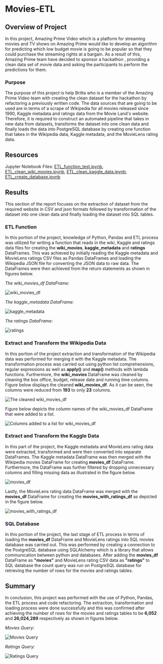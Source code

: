 # Movies-ETL

## Overview of Project

In this project, Amazing Prime Video which is a platform for streaming movies and TV shows on Amazing Prime would like to develop an algorithm for predicting which low budget movie is going to be popular so that they could purchase the streaming rights at a bargain. As a result of this, Amazing Prime team have decided to sponsor a hackathon , providing a clean data set of movie data and asking the participants to perform the predictions for them. 

### Purpose

The purpose of this project is help Britta who is a member of the Amazing Prime Video team with creating the clean dataset for the hackathon by refactoring a previously written code. The data sources that are going to be used are in terms of a scrape of Wikipedia for all movies released since 1990, Kaggle  metadata and ratings data from the Movie Land's website. Therefore, it is required to construct an automated pipeline that takes in new data from datasets, transforms the dataset into one clean data and finally loads the data into PostgreSQL database by creating one function that takes in the Wikipedia data, Kaggle metadata, and the MovieLens rating data.

## Resources

Jupyter Notebook Files: [ETL_function_test.ipynb](ETL_function_test.ipynb), [ETL_clean_wiki_movies.ipynb](ETL_clean_wiki_movies.ipynb), [ETL_clean_kaggle_data.ipynb](ETL_clean_kaggle_data.ipynb), [ETL_create_database.ipynb](ETL_create_database.ipynb)

## Results

This section of the report focuses on the extraction of dataset from the required website in CSV and json formats followed by transformation of the dataset into one clean data and finally loading the dataset into SQL tables. 

### ETL Function 

In this portion of the project, knowledge of Python, Pandas and ETL process was utilized for writing a function that reads in the wiki, Kaggle and ratings data files for creating the **wiki_movies**, **kaggle_metadata** and **ratings** DataFrames. This was achieved by initially reading the Kaggle metadata and MovieLens ratings CSV files as Pandas DataFrames and loading the Wikipedia JSON file for converting the JSON data to raw data. The DataFrames were then achieved from the return statements as shown in figures below.

*The wiki_movies_df DataFrame:*

![wiki_movies_df](Resources/Wiki_movies_df.png)

*The kaggle_metadata DataFrame:*

![kaggle_metadata](Resources/kaggle_metadata_df.png)

*The ratings DataFrame:*

![ratings](Resources/Ratings_df.png)

### Extract and Transform the Wikipedia Data

In this portion of the project extraction and transformation of the Wikipedia data was performed for merging it with the Kaggle metadata. The transformation process was carried out using python list comprehensions, regular expressions as well as **apply()** and **map()** methods with lambda functions. Furthermore, the **wiki_movies** DataFrame was cleaned by cleaning the box office, budget, release date and running time columns. Figure below displays the cleaned **wiki_movies_df**. As it can be seen, the columns were reduced from **193** to only **23** columns.

![The cleaned wiki_movies_df](Resources/wiki_movies_df_clean.png)

Figure below depicts the column names of the wiki_movies_df DataFrame that were added to a list.

![Columns added to a list for wiki_movies_df](Resources/wiki_movies_columns_to_list.png)


### Extract and Transform the Kaggle Data

In this part of the project, the Kaggle metadata and MovieLens rating data were extracted, transformed and were then converted into separate DataFrames. The Kaggle metadata DataFrame was then merged with the Wikipedia movies DataFrame for creating **movies_df** DataFrame. Furthermore, the DataFrame was further filtered by dropping unnecessary columns and filling missing data as illustrated in the figure below.

![movies_df](Resources/movies_df.png)

Lastly, the MovieLens rating data DataFrame was merged with the **movies_df** DataFrame for creating the **movies_with_ratings_df** as depicted in the figure below. 

![movies_with_ratings_df](Resources/Movies_with_ratings_df.png)

### SQL Database

In this portion of the project, the last stage of ETL process in terms of loading the **movies_df** DataFrame and MovieLens ratings into SQL movies database was carried out. This was performed by creating a connection to the PostgreSQL database using SQLAlchemy which is a library that allows communication between python and databases. After adding the **movies_df** DataFrame as **"movies"** and MovieLens rating CSV data as **"ratings"** to SQL database the count query was run on PostgreSQL database for retrieving the number of rows for the movies and ratings tables.

## Summary

In conclusion, this project was performed with the use of Python, Pandas, the ETL process and code refactoring. The extraction, transformation and loading process were done successfully and this was confirmed after achieving the number of rows for the movies and ratings tables to be **6,052** and **26,024,289** respectively as shown in figures below.

*Movies Query:*

![Movies Query](Resources/movies_query.png)

*Ratings Query:*

![Ratings Query](Resources/ratings_query.png)
